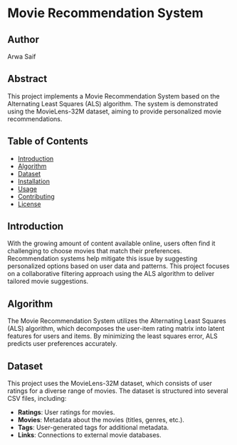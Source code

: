 # Movie Recommendation System

## Author
Arwa Saif

## Abstract
This project implements a Movie Recommendation System based on the Alternating Least Squares (ALS) algorithm. The system is demonstrated using the MovieLens-32M dataset, aiming to provide personalized movie recommendations.

## Table of Contents
- [Introduction](#introduction)
- [Algorithm](#algorithm)
- [Dataset](#dataset)
- [Installation](#installation)
- [Usage](#usage)
- [Contributing](#contributing)
- [License](#license)

## Introduction
With the growing amount of content available online, users often find it challenging to choose movies that match their preferences. Recommendation systems help mitigate this issue by suggesting personalized options based on user data and patterns. This project focuses on a collaborative filtering approach using the ALS algorithm to deliver tailored movie suggestions.

## Algorithm
The Movie Recommendation System utilizes the Alternating Least Squares (ALS) algorithm, which decomposes the user-item rating matrix into latent features for users and items. By minimizing the least squares error, ALS predicts user preferences accurately.

## Dataset
This project uses the MovieLens-32M dataset, which consists of user ratings for a diverse range of movies. The dataset is structured into several CSV files, including:
- **Ratings**: User ratings for movies.
- **Movies**: Metadata about the movies (titles, genres, etc.).
- **Tags**: User-generated tags for additional metadata.
- **Links**: Connections to external movie databases.


